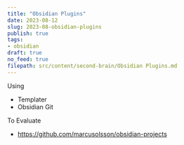 ```yaml
---
title: "Obsidian Plugins"
date: 2023-08-12
slug: 2023-08-obsidian-plugins
publish: true
tags:
- obsidian
draft: true
no_feed: true
filepath: src/content/second-brain/Obsidian Plugins.md
---
```


Using

* Templater
* Obsidian Git

To Evaluate

* https://github.com/marcusolsson/obsidian-projects

